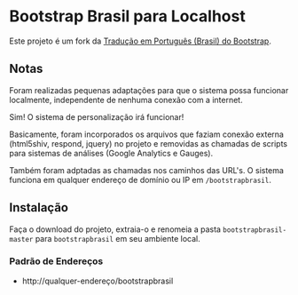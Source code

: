 # Bootstrap Brasil para Localhost

Este projeto é um fork da [Tradução em Português (Brasil) do Bootstrap](https://github.com/bootstrapbrasil/bootstrapbrasil.github.io).

## Notas
Foram realizadas pequenas adaptações para que o sistema possa funcionar localmente, independente de nenhuma conexão com a internet.

Sim! O sistema de personalização irá funcionar!

Basicamente, foram incorporados os arquivos que faziam conexão externa (html5shiv, respond, jquery) no projeto e removidas as chamadas de scripts para sistemas de análises (Google Analytics e Gauges).

Também foram adptadas as chamadas nos caminhos das URL's. O sistema funciona em qualquer endereço de domínio ou IP em `/bootstrapbrasil`.

## Instalação

Faça o download do projeto, extraia-o e renomeia a pasta `bootstrapbrasil-master` para `bootstrapbrasil` em seu ambiente local. 

### Padrão de Endereços

* http://qualquer-endereço/bootstrapbrasil
